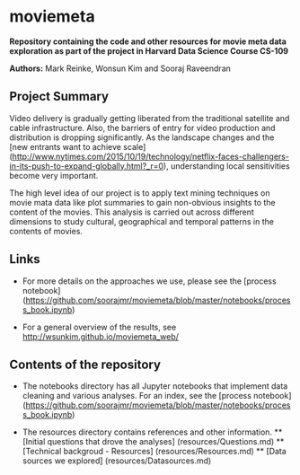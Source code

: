 # moviemeta

**Repository containing the code and other resources for movie meta data exploration as part of the project in Harvard Data Science Course CS-109**

**Authors:** Mark Reinke, Wonsun Kim and Sooraj Raveendran 

## Project Summary

Video delivery is gradually getting liberated from the traditional satellite and cable infrastructure. Also, the barriers of entry for video production and distribution is dropping significantly. As the landscape changes and the [new entrants want to achieve scale] (http://www.nytimes.com/2015/10/19/technology/netflix-faces-challengers-in-its-push-to-expand-globally.html?_r=0), understanding local sensitivities become very important. 

The high level idea of our project is to apply text mining techniques on movie mata data like plot summaries to gain non-obvious insights to the content of the movies. This analysis is carried out across different dimensions to study cultural, geographical and temporal patterns in the contents of movies.

## Links

* For more details on the approaches we use, please see the [process notebook] (https://github.com/soorajmr/moviemeta/blob/master/notebooks/process_book.ipynb) 

* For a general overview of the results, see http://wsunkim.github.io/moviemeta_web/ 

## Contents of the repository

* The notebooks directory has all Jupyter notebooks that implement data cleaning and various analyses. For an index, see the [process notebook] (https://github.com/soorajmr/moviemeta/blob/master/notebooks/process_book.ipynb) 

* The resources directory contains references and other information.
** [Initial questions that drove the analyses] (resources/Questions.md)
** [Technical backgroud - Resources] (resources/Resources.md)
** [Data sources we explored] (resources/Datasources.md)
 
